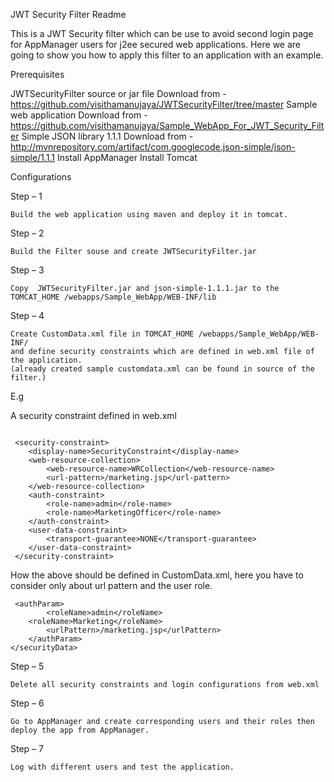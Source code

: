 JWT Security Filter Readme


This is a JWT Security filter which can be use to avoid second login page for AppManager users for j2ee secured web applications.
Here we are going to show you how to apply this filter to an application with an example.

Prerequisites 

JWTSecurityFilter source or jar file
Download from - https://github.com/visithamanujaya/JWTSecurityFilter/tree/master
Sample web application 
Download from - https://github.com/visithamanujaya/Sample_WebApp_For_JWT_Security_Filter
Simple JSON library 1.1.1
Download from - http://mvnrepository.com/artifact/com.googlecode.json-simple/json-simple/1.1.1
Install AppManager
Install Tomcat

Configurations

Step – 1	

	Build the web application using maven and deploy it in tomcat.

Step – 2
	
	Build the Filter souse and create JWTSecurityFilter.jar 

Step – 3
  
 	Copy  JWTSecurityFilter.jar and json-simple-1.1.1.jar to the
	TOMCAT_HOME /webapps/Sample_WebApp/WEB-INF/lib

Step – 4	
	
	Create CustomData.xml file in TOMCAT_HOME /webapps/Sample_WebApp/WEB-INF/
	and define security constraints which are defined in web.xml file of the application. 
	(already created sample customdata.xml can be found in source of the filter.)

E.g

A security constraint defined in web.xml
```<xml>
```

	 <security-constraint>
		<display-name>SecurityConstraint</display-name>
		<web-resource-collection>
		    <web-resource-name>WRCollection</web-resource-name>
		    <url-pattern>/marketing.jsp</url-pattern>
		</web-resource-collection>
		<auth-constraint>
		    <role-name>admin</role-name>
		    <role-name>MarketingOfficer</role-name>
		</auth-constraint>
		<user-data-constraint>
		    <transport-guarantee>NONE</transport-guarantee>
		</user-data-constraint>
	 </security-constraint>

How the above should be defined in CustomData.xml, here you have to consider only about url pattern and the user role.

<?xml version="1.0" encoding="UTF-8" standalone="yes"?>
<customData id="1">
    <securityData>

	 <authParam>
            <roleName>admin</roleName>
 	    <roleName>Marketing</roleName>
            <urlPattern>/marketing.jsp</urlPattern>
        </authParam>
    </securityData>

</customData>


Step – 5

	Delete all security constraints and login configurations from web.xml


Step – 6

	Go to AppManager and create corresponding users and their roles then deploy the app from AppManager.

Step – 7

	Log with different users and test the application.
